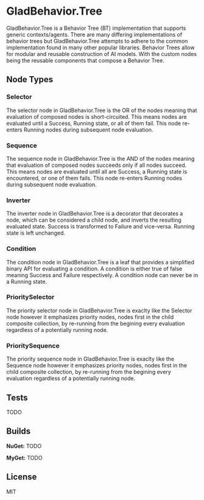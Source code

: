 # GladBehavior.Tree

GladBehavior.Tree is a Behavior Tree (BT) implementation that supports generic contexts/agents. There are many differing implementations of behavior trees but GladBehavior.Tree attempts to adhere to the common implementation found in many other popular libraries. Behavior Trees allow for modular and reusable construction of AI models. With the custom nodes being the reusable components that compose a Behavior Tree.

## Node Types

### Selector

The selector node in GladBehavior.Tree is the OR of the nodes meaning that evaluation of composed nodes is short-circuited. This means nodes are evaluated until a Success, Running state, or all of them fail. This node re-enters Running nodes during subsequent node evaluation.

### Sequence

The sequence node in GladBehavior.Tree is the AND of the nodes meaning that evaluation of composed nodes succeeds only if all nodes succeed. This means nodes are evaluated until all are Success, a Running state is encountered, or one of them fails. This node re-enters Running nodes during subsequent node evaluation.

### Inverter

The inverter node in GladBehavior.Tree is a decorator that decorates a node, which can be considered a child node, and inverts the resulting evaluated state. Success is transformed to Failure and vice-versa. Running state is left unchanged.

### Condition

The condition node in GladBehavior.Tree is a leaf that provides a simplified binary API for evaluating a condition. A condition is either true of false meaning Success and Failure respectively. A condition node can never be in a Running state.

### PrioritySelector

The priority selector node in GladBehavior.Tree is exaclty like the Selector node however it emphasizes priority nodes, nodes first in the child composite collection, by re-running from the begining every evaluation regardless of a potentially running node.

### PrioritySequence

The priority sequence node in GladBehavior.Tree is exaclty like the Sequence node however it emphasizes priority nodes, nodes first in the child composite collection, by re-running from the begining every evaluation regardless of a potentially running node.

## Tests

TODO

## Builds

**NuGet:** TODO

**MyGet:** TODO

## License

MIT
